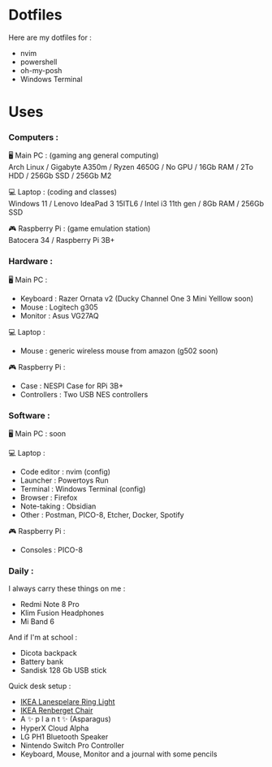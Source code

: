 # Dotfiles

Here are my dotfiles for :

- nvim
- powershell
- oh-my-posh
- Windows Terminal

# Uses

### Computers :

🖥️ Main PC : (gaming ang general computing) <br>Arch Linux / Gigabyte A350m / Ryzen 4650G / No GPU / 16Gb RAM / 2To HDD / 256Gb SSD / 256Gb M2 

💻 Laptop : (coding and classes)<br> Windows 11 / Lenovo IdeaPad 3 15ITL6 / Intel i3 11th gen / 8Gb RAM / 256Gb SSD 

🎮 Raspberry Pi : (game emulation station)<br> Batocera 34 / Raspberry Pi 3B+

### Hardware : 

🖥️ Main PC :

- Keyboard : Razer Ornata v2 (Ducky Channel One 3 Mini Yelllow soon)
- Mouse : Logitech g305
- Monitor : Asus VG27AQ

💻 Laptop : 

- Mouse : generic wireless mouse from amazon (g502 soon)

🎮 Raspberry Pi :

- Case : NESPI Case for RPi 3B+
- Controllers : Two USB NES controllers

### Software :

🖥️ Main PC : soon

💻 Laptop : 

- Code editor : nvim (config)
- Launcher : Powertoys Run
- Terminal : Windows Terminal (config)
- Browser : Firefox
- Note-taking : Obsidian
- Other : Postman, PICO-8, Etcher, Docker, Spotify

🎮 Raspberry Pi :

- Consoles : PICO-8

### Daily :

I always carry these things on me :

- Redmi Note 8 Pro
- Klim Fusion Headphones
- Mi Band 6

And if I'm at school :
- Dicota backpack
- Battery bank
- Sandisk 128 Gb USB stick

Quick desk setup :
- [IKEA Lanespelare Ring Light](https://www.ikea.com/fr/fr/p/lanespelare-anneau-lumin-av-support-telephone-10514358/)
- [IKEA Renberget Chair](https://www.ikea.com/fr/fr/p/renberget-chaise-pivotante-bomstad-noir-60493546/)
- A ✨ p l a n t ✨ (Asparagus)
- HyperX Cloud Alpha 
- LG PH1 Bluetooth Speaker
- Nintendo Switch Pro Controller
- Keyboard, Mouse, Monitor and a journal with some pencils 


 

